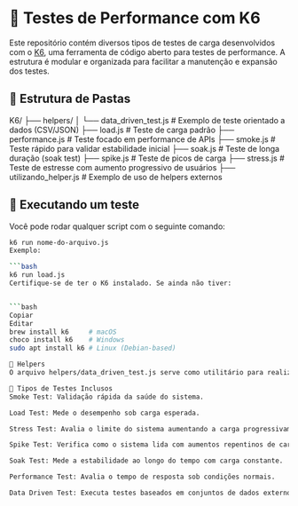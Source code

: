 # 🧪 Testes de Performance com K6

Este repositório contém diversos tipos de testes de carga desenvolvidos com o [K6](https://k6.io/), uma ferramenta de código aberto para testes de performance. A estrutura é modular e organizada para facilitar a manutenção e expansão dos testes.

## 📁 Estrutura de Pastas

K6/
├── helpers/
│ └── data_driven_test.js # Exemplo de teste orientado a dados (CSV/JSON)
├── load.js # Teste de carga padrão
├── performance.js # Teste focado em performance de APIs
├── smoke.js # Teste rápido para validar estabilidade inicial
├── soak.js # Teste de longa duração (soak test)
├── spike.js # Teste de picos de carga
├── stress.js # Teste de estresse com aumento progressivo de usuários
├── utilizando_helper.js # Exemplo de uso de helpers externos



## 🚀 Executando um teste

Você pode rodar qualquer script com o seguinte comando:

```bash
k6 run nome-do-arquivo.js
Exemplo:

```bash
k6 run load.js
Certifique-se de ter o K6 instalado. Se ainda não tiver:


```bash
Copiar
Editar
brew install k6     # macOS
choco install k6    # Windows
sudo apt install k6 # Linux (Debian-based)

🧩 Helpers
O arquivo helpers/data_driven_test.js serve como utilitário para realizar testes orientados a dados, e pode ser reutilizado em diferentes cenários. Já o utilizando_helper.js mostra na prática como importar e usar os helpers nos scripts principais.

📌 Tipos de Testes Inclusos
Smoke Test: Validação rápida da saúde do sistema.

Load Test: Mede o desempenho sob carga esperada.

Stress Test: Avalia o limite do sistema aumentando a carga progressivamente.

Spike Test: Verifica como o sistema lida com aumentos repentinos de carga.

Soak Test: Mede a estabilidade ao longo do tempo com carga constante.

Performance Test: Avalia o tempo de resposta sob condições normais.

Data Driven Test: Executa testes baseados em conjuntos de dados externos.